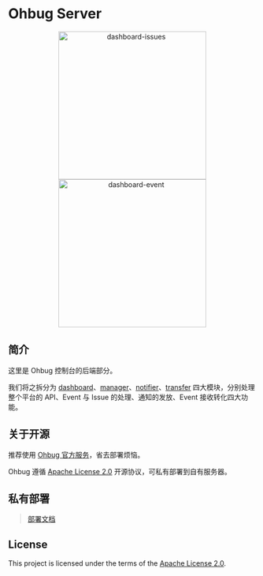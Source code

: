 # Ohbug Server

<p align="center">
  <img width="300" src="https://raw.githubusercontent.com/ohbug-org/ohbug-website/master/static/images/dashboard-issues.png" alt="dashboard-issues">
  <img width="300" src="https://raw.githubusercontent.com/ohbug-org/ohbug-website/master/static/images/dashboard-event.png" alt="dashboard-event">
</p>

## 简介

这里是 Ohbug 控制台的后端部分。

我们将之拆分为 [dashboard](./packages/dashboard)、[manager](./packages/manager)、[notifier](./packages/notifier)、[transfer](./packages/transfer) 四大模块，分别处理整个平台的 API、Event 与 Issue 的处理、通知的发放、Event 接收转化四大功能。

## 关于开源

推荐使用 [Ohbug 官方服务](https://ohbug.net)，省去部署烦恼。

Ohbug 遵循 [Apache License 2.0](./LICENSE) 开源协议，可私有部署到自有服务器。

## 私有部署

> [部署文档](./setup.md)

## License

This project is licensed under the terms of the [Apache License 2.0](./LICENSE).
